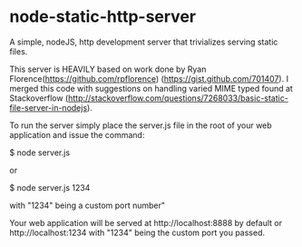 node-static-http-server
=======================

A simple, nodeJS, http development server that trivializes serving static files. 

This server is HEAVILY based on work done by Ryan Florence(https://github.com/rpflorence) (https://gist.github.com/701407). I merged this code with suggestions on handling varied MIME typed found at Stackoverflow (http://stackoverflow.com/questions/7268033/basic-static-file-server-in-nodejs).

To run the server simply place the server.js file in the root of your web application and issue the command:

$ node server.js

or

$ node server.js 1234

with "1234" being a custom port number"

Your web application will be served at http://localhost:8888 by default or http://localhost:1234 with "1234" being the custom port you passed.